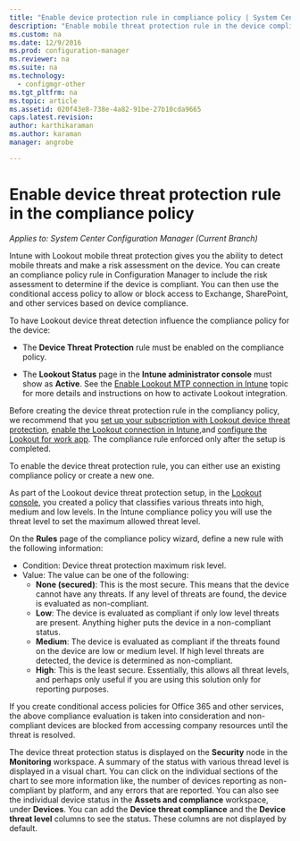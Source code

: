 ```yaml
---
title: "Enable device protection rule in compliance policy | System Center Configuration Manager"
description: "Enable mobile threat protection rule in the device compliance policy."
ms.custom: na
ms.date: 12/9/2016
ms.prod: configuration-manager
ms.reviewer: na
ms.suite: na
ms.technology:
  - configmgr-other
ms.tgt_pltfrm: na
ms.topic: article
ms.assetid: 020f43e8-738e-4a82-91be-27b10cda9665
caps.latest.revision:
author: karthikaraman
ms.author: karaman
manager: angrobe

---
```

# Enable device threat protection rule in the compliance policy

*Applies to: System Center Configuration Manager (Current Branch)*

Intune with Lookout mobile threat protection gives you the ability to detect mobile threats and make a risk assessment on the device. You can create an compliance policy rule in Configuration Manager  to include the risk assessment to determine if the device is compliant. You can then use the conditional access policy to allow or block access to Exchange, SharePoint, and other services based on device compliance.

To have Lookout device threat detection influence the compliance policy for the device:

* The  **Device Threat Protection** rule must be enabled on the compliance policy.

* The **Lookout Status** page in the **Intune administrator console** must show as **Active**. See the [Enable Lookout MTP connection in Intune](enable-lookout-connection-in-intune.md) topic for more details and instructions on how to activate Lookout integration.


Before creating the device threat protection rule in the compliancy policy, we recommend that you [set up your subscription with Lookout device threat protection](set-up-your-subscription-with-lookout.md), [enable the Lookout connection in Intune](enable-lookout-connection-in-intune.md),and [configure the Lookout for work app](configure-and-deploy-lookout-for-work-apps.md). The compliance rule enforced only after the setup is completed.

To enable the device threat protection rule, you can either use an existing compliance policy or create a new one.

As part of the Lookout device threat protection setup, in the [Lookout console](https://aad.lookout.com), you created a policy that classifies various threats into high, medium and low levels. In the Intune compliance policy you will use the threat level to set the maximum allowed threat level.

On the **Rules** page of the compliance policy wizard,  define a new rule with the following information:
  * Condition: Device threat protection maximum risk level.
  * Value: The value can be one of the following:
    * **None (secured)**: This is the most secure. This means that the device cannot have any threats. If any level of threats are found, the device is evaluated as non-compliant.
    * **Low**: The device is evaluated as compliant if only low level threats are present. Anything higher puts the device in a non-compliant status.
    * **Medium**: The device is evaluated as compliant if the threats found on the device are low or medium level. If high level threats are detected, the device is determined as non-compliant.
    * **High**: This is the least secure. Essentially, this allows all threat levels, and perhaps only useful if you are using this solution only for reporting purposes.

If you create conditional access policies for Office 365 and other services, the above compliance evaluation is taken into consideration and non-compliant devices are blocked from accessing company resources until the threat is resolved.

The device threat protection status is displayed on the **Security** node in the **Monitoring** workspace.
A summary of the status with various thread level is displayed in a visual chart. You can click on the individual sections of the chart to see more information like, the number of devices reporting as non-compliant by platform, and any errors that are reported.
You can also see the individual device status in the **Assets and compliance** workspace, under **Devices**.  You can add the **Device threat compliance** and the **Device threat level** columns to see the status.  These columns are not displayed by default.
